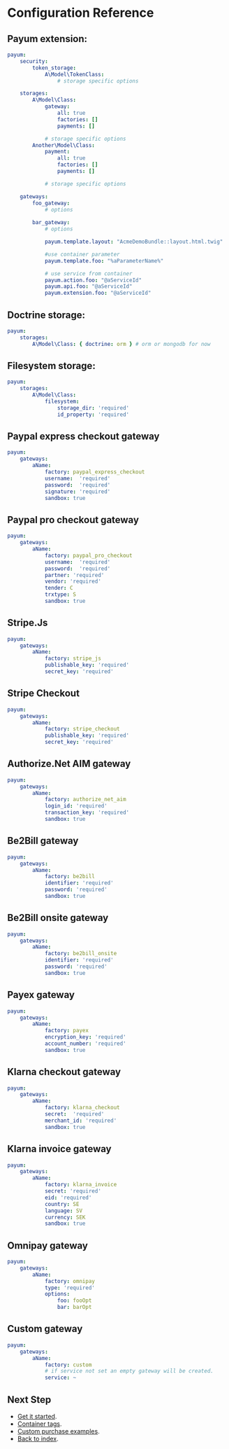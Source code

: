 # Configuration Reference

## Payum extension:

```yaml
payum:
    security:
        token_storage:
            A\Model\TokenClass:
                # storage specific options

    storages:
        A\Model\Class:
            gateway:
                all: true 
                factories: []
                payments: []

            # storage specific options
        Another\Model\Class:
            payment:
                all: true 
                factories: []
                payments: []

            # storage specific options

    gateways:
        foo_gateway:
            # options
                
        bar_gateway:
            # options

            payum.template.layout: "AcmeDemoBundle::layout.html.twig"

            #use container parameter
            payum.template.foo: "%aParameterName%"

            # use service from container
            payum.action.foo: "@aServiceId"
            payum.api.foo: "@aServiceId"
            payum.extension.foo: "@aServiceId"
```

## Doctrine storage:

```yaml
payum:
    storages:
        A\Model\Class: { doctrine: orm } # orm or mongodb for now
```

## Filesystem storage:

```yaml
payum:
    storages:
        A\Model\Class:
            filesystem:
                storage_dir: 'required'
                id_property: 'required'
```

## Paypal express checkout gateway

```yaml
payum:
    gateways:
        aName:
            factory: paypal_express_checkout
            username:  'required'
            password:  'required'
            signature: 'required'
            sandbox: true
```

## Paypal pro checkout gateway

```yaml
payum:
    gateways:
        aName:
            factory: paypal_pro_checkout
            username:  'required'
            password:  'required'
            partner: 'required'
            vendor: 'required'
            tender: C
            trxtype: S
            sandbox: true
```

## Stripe.Js

```yaml
payum:
    gateways:
        aName:
            factory: stripe_js
            publishable_key: 'required'
            secret_key: 'required'
```

## Stripe Checkout

```yaml
payum:
    gateways:
        aName:
            factory: stripe_checkout
            publishable_key: 'required'
            secret_key: 'required'
```

## Authorize.Net AIM gateway

```yaml
payum:
    gateways:
        aName:
            factory: authorize_net_aim
            login_id: 'required'
            transaction_key: 'required'
            sandbox: true
```

## Be2Bill gateway

```yml
payum:
    gateways:
        aName:
            factory: be2bill
            identifier: 'required'
            password: 'required'
            sandbox: true
```

## Be2Bill onsite gateway

```yml
payum:
    gateways:
        aName:
            factory: be2bill_onsite
            identifier: 'required'
            password: 'required'
            sandbox: true
```

## Payex gateway

```yml
payum:
    gateways:
        aName:
            factory: payex
            encryption_key: 'required'
            account_number: 'required'
            sandbox: true
```

## Klarna checkout gateway

```yml
payum:
    gateways:
        aName:
            factory: klarna_checkout
            secret:  'required'
            merchant_id: 'required'
            sandbox: true
```

## Klarna invoice gateway

```yml
payum:
    gateways:
        aName:
            factory: klarna_invoice
            secret: 'required'
            eid: 'required'
            country: SE
            language: SV
            currency: SEK
            sandbox: true
```

## Omnipay gateway

```yml
payum:
    gateways:
        aName:
            factory: omnipay
            type: 'required'
            options:
                foo: fooOpt
                bar: barOpt
```

## Custom gateway

```yaml
payum:
    gateways:
        aName:
            factory: custom
            # if service not set an empty gateway will be created.
            service: ~
```

## Next Step

* [Get it started](get_it_started.md).
* [Container tags](container_tags.md).
* [Custom purchase examples](custom_purchase_examples.md).
* [Back to index](index.md).
